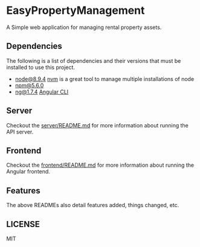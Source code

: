 # EasyPropertyManagement

A Simple web application for managing rental property assets.

## Dependencies

The following is a list of dependencies and their versions that must be installed to use this project.

* node@8.9.4 [nvm](https://github.com/creationix/nvm) is a great tool to manage multiple installations of node
* npm@5.6.0
* ng@1.7.4 [Angular CLI](https://cli.angular.io/)

## Server

Checkout the [server/README.md](https://github.com/suitespot/EasyPropertyManagement/blob/master/server/README.md) for more information about running the API server.

## Frontend

Checkout the [frontend/README.md](https://github.com/suitespot/EasyPropertyManagement/blob/master/frontend/README.md) for more information about running the Angular frontend.

## Features
The above READMEs also detail features added, things changed, etc.

## LICENSE

MIT
